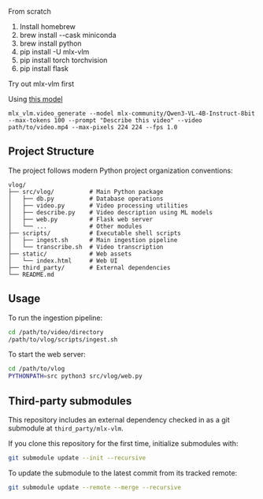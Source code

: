 From scratch

1. Install homebrew
2. brew install --cask miniconda
3. brew install python
4. pip install -U mlx-vlm
5. pip install torch torchvision
6. pip install flask

Try out mlx-vlm first

Using [this model](https://huggingface.co/mlx-community/Qwen3-VL-4B-Instruct-8bit)

```
mlx_vlm.video_generate --model mlx-community/Qwen3-VL-4B-Instruct-8bit --max-tokens 100 --prompt "Describe this video" --video path/to/video.mp4 --max-pixels 224 224 --fps 1.0
```

## Project Structure

The project follows modern Python project organization conventions:

```
vlog/
├── src/vlog/          # Main Python package
│   ├── db.py          # Database operations
│   ├── video.py       # Video processing utilities
│   ├── describe.py    # Video description using ML models
│   ├── web.py         # Flask web server
│   └── ...            # Other modules
├── scripts/           # Executable shell scripts
│   ├── ingest.sh      # Main ingestion pipeline
│   └── transcribe.sh  # Video transcription
├── static/            # Web assets
│   └── index.html     # Web UI
├── third_party/       # External dependencies
└── README.md
```

## Usage

To run the ingestion pipeline:

```bash
cd /path/to/video/directory
/path/to/vlog/scripts/ingest.sh
```

To start the web server:

```bash
cd /path/to/vlog
PYTHONPATH=src python3 src/vlog/web.py
```

## Third-party submodules

This repository includes an external dependency checked in as a git submodule at `third_party/mlx-vlm`.

If you clone this repository for the first time, initialize submodules with:

```bash
git submodule update --init --recursive
```

To update the submodule to the latest commit from its tracked remote:

```bash
git submodule update --remote --merge --recursive
```
